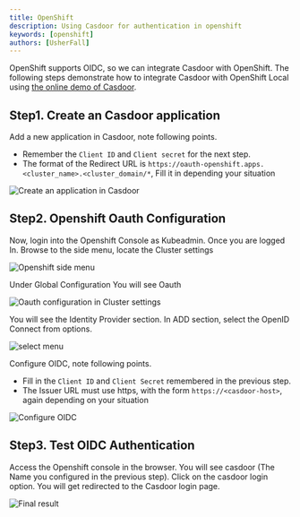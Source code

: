 ```yaml
---
title: OpenShift
description: Using Casdoor for authentication in openshift
keywords: [openshift]
authors: [UsherFall]
---
```


OpenShift supports OIDC, so we can integrate Casdoor with OpenShift.
The following steps demonstrate how to integrate Casdoor with OpenShift Local using [the online demo of Casdoor](https://demo.casdoor.com/).

## Step1. Create an Casdoor application

Add a new application in Casdoor, note following points.

- Remember the `Client ID` and `Client secret` for the next step.
- The format of the Redirect URL is `https://oauth-openshift.apps.<cluster_name>.<cluster_domain/*`, Fill it in depending your situation

![Create an application in Casdoor](/img/integration/go/openshift/openshift_1.png)

## Step2. Openshift Oauth Configuration

Now, login into the Openshift Console as Kubeadmin. Once you are logged In. Browse to the side menu, locate the Cluster settings

![Openshift side menu](/img/integration/go/openshift/openshift_2.png)

Under Global Configuration You will see Oauth

![Oauth configuration in Cluster settings](/img/integration/go/openshift/openshift_3.png)

You will see the Identity Provider section. In ADD section, select the OpenID Connect from options.

![select menu](/img/integration/go/openshift/openshift_4.png)

Configure OIDC, note following points.

- Fill in the `Client ID` and `Client Secret` remembered in the previous step.
- The Issuer URL must use https, with the form `https://<casdoor-host>`, again depending on your situation

![Configure OIDC](/img/integration/go/openshift/openshift_5.png)

## Step3. Test OIDC Authentication

Access the Openshift console in the browser. You will see casdoor (The Name you configured in the previous step). Click on the casdoor login option. You will get redirected to the Casdoor login page.

![Final result](/img/integration/go/openshift/login.gif)
